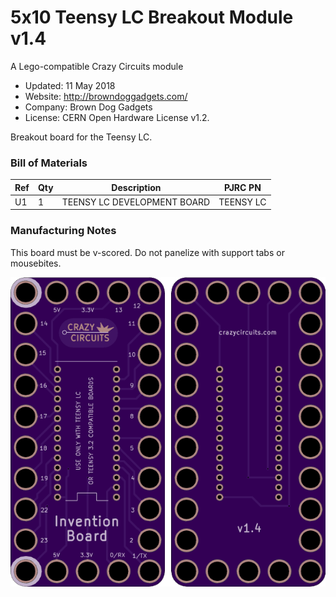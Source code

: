 <!--- start title --->
# 5x10 Teensy LC Breakout Module v1.4
A Lego-compatible Crazy Circuits module

- Updated: 11 May 2018
- Website: http://browndoggadgets.com/
- Company: Brown Dog Gadgets
- License: CERN Open Hardware License v1.2.

<!--- end title --->
Breakout board for the Teensy LC.

<!--- bom start --->
### Bill of Materials

|Ref|Qty|Description|PJRC PN|
|---|---|-----------|------|
|U1|1|TEENSY LC DEVELOPMENT BOARD|TEENSY LC|


<!--- bom end --->

### Manufacturing Notes

This board must be v-scored. Do not panelize with support tabs or mousebites.

![Gerber Preview](preview.png)

